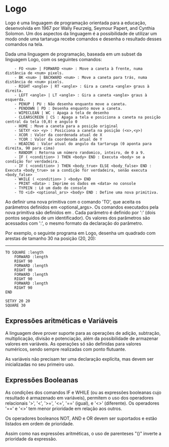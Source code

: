 # Logo

Logo é uma linguagem de programação orientada para a educação, desenvolvida em 1967 por Wally Feurzeig, Seymour Papert, and Cynthia Solomon. Um dos aspectos da linguagem é a possibilidade de utilizar um modo onde uma tartaruga recebe comandos e desenha o resultado desses comandos na tela.

Dada uma linguagem de programação, baseada em um subset da linguagem Logo, com os seguintes comandos:

```
    - FO <num> | FORWARD <num> : Move a caneta à frente, numa distância de <num> pixels.
    - BK <num> | BACKWARD <num> : Move a caneta para trás, numa distância de <num> pixels.
    - RIGHT <angle> | RT <angle> : Gira a caneta <angle> graus à direita.
    - LEFT <angle> | LT <angle> : Gira a caneta <angle> graus à esquerda.
    - PENUP | PU : Não desenha enquanto move a caneta.
    - PENDOWN | PD : Desenha enquanto move a caneta.
    - WIPECLEAN | WC : Apaga a tela de desenho
    - CLEARSCREEN | CS : Apaga a tela e posiciona a caneta na posição central da tela (0,0) e angulo 0
    - HOME : Move a caneta para a posição original
    - SETXY <x> <y> : Posiciona a caneta na posição (<x>,<y>)
    - XCOR : Valor da coordenada atual de X
    - YCOR : Valor da coordenada atual de Y
    - HEADING : Valor atual do angulo da tartaruga (0 aponta para direita, 90 para cima)
    - RANDOM : Retorna um número randomico, inteiro, de 0 a 9.
    - IF ( <condition> ) THEN <body> END : Executa <body> se a condição for verdadeira.
    - IF ( <condition> ) THEN <body_true> ELSE <body_false> END : Executa <body_true> se a condição for verdadeira, senão executa <body_false> 
    - WHILE ( <condition> ) <body> END
    - PRINT <data> : Imprime os dados em <data> no console
    - TYPEIN : Lê um dado do console
    - TO <id> <optional_ars> <body> END : Define uma nova primitiva.
```

Ao definir uma nova primitiva com o comando 'TO', <id> que aceita os parâmetros definidos em <optional_args>. Os comandos executados pela nova primitiva são definidos em <body>. Cada parâmetro é definido por ':<id>' (dois pontos seguidos de um identificador). Os valores dos parâmetros são acessados com ':<id>', o mesmo formato da declaração do parâmetro.


Por exemplo, o seguinte programa em Logo, desenha um quadrado com arestas de tamanho 30 na posição (20, 20):

-----

```
TO SQUARE :length
    FORWARD :length
    RIGHT 90
    FORWARD :length
    RIGHT 90
    FORWARD :length
    RIGHT 90
    FORWARD :length
    RIGHT 90
END

SETXY 20 20
SQUARE 30
```

## Expressões aritméticas e Variáveis

A linguagem deve prover suporte para as operações de adição, subtração, multiplicação, divisão e potenciação, além da possibilidade de armazenar valores em variáveis. As operações só são definidas para valores numéricos, sendo sempre realizadas com ponto flutuante. 

As variáveis não precisam ter uma declaração explícita, mas devem ser inicializadas no seu primeiro uso.


## Expressões Booleanas

As condições dos comandos IF e WHILE (ou as expressões booleanas cujo resultado é armazenado em variáveis), permitem o uso dos operadores relacionais '>', '<', '>=', '<=', '==' (igual), e '<>' (diferente). Os operadores '==' e '<>' tem menor prioridade em relação aos outros.

Os operadores booleanos NOT, AND e OR devem ser suportados e estão listados em ordem de prioridade.

Assim como nas expressões aritméticas, o uso de parenteses "()" inverte a prioridade da expressão.

